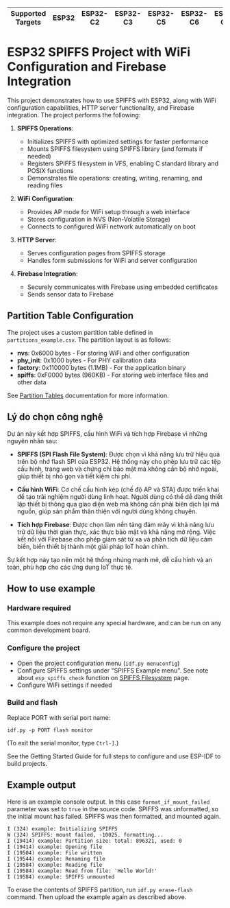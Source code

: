 | Supported Targets | ESP32 | ESP32-C2 | ESP32-C3 | ESP32-C5 | ESP32-C6 | ESP32-C61 | ESP32-H2 | ESP32-P4 | ESP32-S2 | ESP32-S3 |
| ----------------- | ----- | -------- | -------- | -------- | -------- | --------- | -------- | -------- | -------- | -------- |

# ESP32 SPIFFS Project with WiFi Configuration and Firebase Integration

This project demonstrates how to use SPIFFS with ESP32, along with WiFi configuration capabilities, HTTP server functionality, and Firebase integration. The project performs the following:

1. **SPIFFS Operations**:
   - Initializes SPIFFS with optimized settings for faster performance
   - Mounts SPIFFS filesystem using SPIFFS library (and formats if needed)
   - Registers SPIFFS filesystem in VFS, enabling C standard library and POSIX functions
   - Demonstrates file operations: creating, writing, renaming, and reading files

2. **WiFi Configuration**:
   - Provides AP mode for WiFi setup through a web interface
   - Stores configuration in NVS (Non-Volatile Storage)
   - Connects to configured WiFi network automatically on boot

3. **HTTP Server**:
   - Serves configuration pages from SPIFFS storage
   - Handles form submissions for WiFi and server configuration

4. **Firebase Integration**:
   - Securely communicates with Firebase using embedded certificates
   - Sends sensor data to Firebase

## Partition Table Configuration

The project uses a custom partition table defined in `partitions_example.csv`. The partition layout is as follows:

- **nvs**: 0x6000 bytes - For storing WiFi and other configuration
- **phy_init**: 0x1000 bytes - For PHY calibration data
- **factory**: 0x110000 bytes (1.1MB) - For the application binary
- **spiffs**: 0xF0000 bytes (960KB) - For storing web interface files and other data

See [Partition Tables](https://docs.espressif.com/projects/esp-idf/en/latest/api-guides/partition-tables.html) documentation for more information.

## Lý do chọn công nghệ

Dự án này kết hợp SPIFFS, cấu hình WiFi và tích hợp Firebase vì những nguyên nhân sau:

- **SPIFFS (SPI Flash File System)**: Được chọn vì khả năng lưu trữ hiệu quả trên bộ nhớ flash SPI của ESP32. Hệ thống này cho phép lưu trữ các tệp cấu hình, trang web và chứng chỉ bảo mật mà không cần bộ nhớ ngoài, giúp thiết bị nhỏ gọn và tiết kiệm chi phí.

- **Cấu hình WiFi**: Cơ chế cấu hình kép (chế độ AP và STA) được triển khai để tạo trải nghiệm người dùng linh hoạt. Người dùng có thể dễ dàng thiết lập thiết bị thông qua giao diện web mà không cần phải biên dịch lại mã nguồn, giúp sản phẩm thân thiện với người dùng không chuyên.

- **Tích hợp Firebase**: Được chọn làm nền tảng đám mây vì khả năng lưu trữ dữ liệu thời gian thực, xác thực bảo mật và khả năng mở rộng. Việc kết nối với Firebase cho phép giám sát từ xa và phân tích dữ liệu cảm biến, biến thiết bị thành một giải pháp IoT hoàn chỉnh.

Sự kết hợp này tạo nên một hệ thống nhúng mạnh mẽ, dễ cấu hình và an toàn, phù hợp cho các ứng dụng IoT thực tế.

## How to use example

### Hardware required

This example does not require any special hardware, and can be run on any common development board.

### Configure the project

* Open the project configuration menu (`idf.py menuconfig`)
* Configure SPIFFS settings under "SPIFFS Example menu". See note about `esp_spiffs_check` function on [SPIFFS Filesystem](https://docs.espressif.com/projects/esp-idf/en/latest/esp32/api-reference/storage/spiffs.html) page.
* Configure WiFi settings if needed

### Build and flash

Replace PORT with serial port name:

```
idf.py -p PORT flash monitor
```

(To exit the serial monitor, type ``Ctrl-]``.)

See the Getting Started Guide for full steps to configure and use ESP-IDF to build projects.

## Example output

Here is an example console output. In this case `format_if_mount_failed` parameter was set to `true` in the source code. SPIFFS was unformatted, so the initial mount has failed. SPIFFS was then formatted, and mounted again.

```
I (324) example: Initializing SPIFFS
W (324) SPIFFS: mount failed, -10025. formatting...
I (19414) example: Partition size: total: 896321, used: 0
I (19414) example: Opening file
I (19504) example: File written
I (19544) example: Renaming file
I (19584) example: Reading file
I (19584) example: Read from file: 'Hello World!'
I (19584) example: SPIFFS unmounted
```

To erase the contents of SPIFFS partition, run `idf.py erase-flash` command. Then upload the example again as described above.